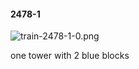 #### 2478-1
![train-2478-1-0.png](https://github.com/lil-lab/nlvr/raw/master/nlvr/train/images/76/train-2478-1-0.png "train-2478-1-0.png")

one tower with 2 blue blocks